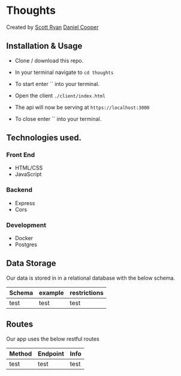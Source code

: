 # Thoughts

Created by [Scott Ryan]("https://github.com/scott-a-code") [Daniel Cooper]("https://github.com/danjcooper)

## Installation & Usage

- Clone / download this repo.
- In your terminal navigate to `cd thoughts`
  
- To start enter `` into your terminal.
- Open the client `./client/index.html`
- The api will now be serving at `https://localhost:3000`
- To close enter `` into your terminal.

## Technologies used.

### Front End

- HTML/CSS
- JavaScript

### Backend

- Express
- Cors

### Development

- Docker
- Postgres

## Data Storage

Our data is stored in in a relational database with the below schema.

| Schema | example | restrictions |
| ------ | ------- | ------------ |
| test   | test    | test         |

## Routes

Our app uses the below restful routes

| Method | Endpoint | Info |
| ------ | -------- | ---- |
| test   | test     | test |

